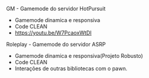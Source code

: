 GM - Gamemode do servidor HotPursuit

- Gamemode dinamica e responsiva
- Code CLEAN
- https://youtu.be/W7PcaoxWtDI

Roleplay - Gamemode do servidor ASRP
- Gamemode dinamica e responsiva(Projeto Robusto)
- Code CLEAN
- Interações de outras bibliotecas com o pawn.
